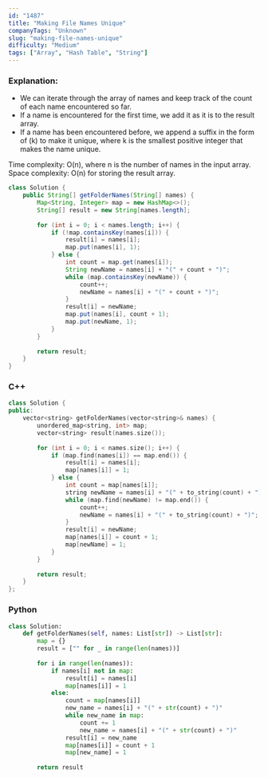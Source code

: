```yaml
---
id: "1487"
title: "Making File Names Unique"
companyTags: "Unknown"
slug: "making-file-names-unique"
difficulty: "Medium"
tags: ["Array", "Hash Table", "String"]
---
```


### Explanation:
- We can iterate through the array of names and keep track of the count of each name encountered so far. 
- If a name is encountered for the first time, we add it as it is to the result array. 
- If a name has been encountered before, we append a suffix in the form of (k) to make it unique, where k is the smallest positive integer that makes the name unique.

Time complexity: O(n), where n is the number of names in the input array.
Space complexity: O(n) for storing the result array.

```java
class Solution {
    public String[] getFolderNames(String[] names) {
        Map<String, Integer> map = new HashMap<>();
        String[] result = new String[names.length];
        
        for (int i = 0; i < names.length; i++) {
            if (!map.containsKey(names[i])) {
                result[i] = names[i];
                map.put(names[i], 1);
            } else {
                int count = map.get(names[i]);
                String newName = names[i] + "(" + count + ")";
                while (map.containsKey(newName)) {
                    count++;
                    newName = names[i] + "(" + count + ")";
                }
                result[i] = newName;
                map.put(names[i], count + 1);
                map.put(newName, 1);
            }
        }
        
        return result;
    }
}
```

### C++
```cpp
class Solution {
public:
    vector<string> getFolderNames(vector<string>& names) {
        unordered_map<string, int> map;
        vector<string> result(names.size());
        
        for (int i = 0; i < names.size(); i++) {
            if (map.find(names[i]) == map.end()) {
                result[i] = names[i];
                map[names[i]] = 1;
            } else {
                int count = map[names[i]];
                string newName = names[i] + "(" + to_string(count) + ")";
                while (map.find(newName) != map.end()) {
                    count++;
                    newName = names[i] + "(" + to_string(count) + ")";
                }
                result[i] = newName;
                map[names[i]] = count + 1;
                map[newName] = 1;
            }
        }
        
        return result;
    }
};
```

### Python
```python
class Solution:
    def getFolderNames(self, names: List[str]) -> List[str]:
        map = {}
        result = ["" for _ in range(len(names))]
        
        for i in range(len(names)):
            if names[i] not in map:
                result[i] = names[i]
                map[names[i]] = 1
            else:
                count = map[names[i]]
                new_name = names[i] + "(" + str(count) + ")"
                while new_name in map:
                    count += 1
                    new_name = names[i] + "(" + str(count) + ")"
                result[i] = new_name
                map[names[i]] = count + 1
                map[new_name] = 1
        
        return result
```
